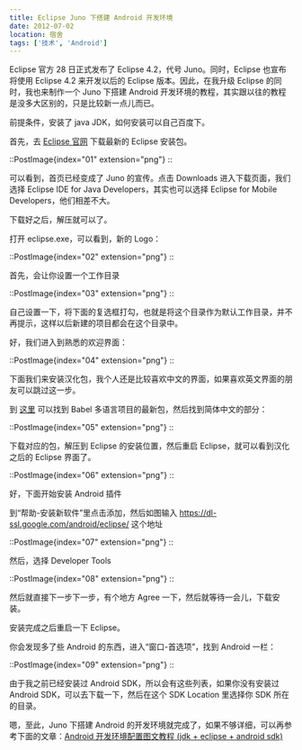 ```yaml
---
title: Eclipse Juno 下搭建 Android 开发环境
date: 2012-07-02
location: 宿舍
tags: ['技术', 'Android']
---
```


Eclipse 官方 28 日正式发布了 Eclipse 4.2，代号 Juno。同时，Eclipse 也宣布将使用 Eclipse 4.2 来开发以后的 Eclipse 版本。因此，在我升级 Eclipse 的同时，我也来制作一个 Juno 下搭建 Android 开发环境的教程，其实跟以往的教程是没多大区别的，只是比较新一点儿而已。

前提条件，安装了 java JDK，如何安装可以自己百度下。

首先，去 [Eclipse 官网](http://www.eclipse.org/) 下载最新的 Eclipse 安装包。

::PostImage{index="01" extension="png"}
::

可以看到，首页已经变成了 Juno 的宣传。点击 Downloads 进入下载页面，我们选择 Eclipse IDE for Java Developers，其实也可以选择 Eclipse for Mobile Developers，他们相差不大。

下载好之后，解压就可以了。

打开 eclipse.exe，可以看到，新的 Logo：

::PostImage{index="02" extension="png"}
::

首先，会让你设置一个工作目录

::PostImage{index="03" extension="png"}
::

自己设置一下，将下面的复选框打勾，也就是将这个目录作为默认工作目录，并不再提示，这样以后新建的项目都会在这个目录中。

好，我们进入到熟悉的欢迎界面：

::PostImage{index="04" extension="png"}
::

下面我们来安装汉化包，我个人还是比较喜欢中文的界面，如果喜欢英文界面的朋友可以跳过这一步。

到 [这里](http://build.eclipse.org/technology/babel/babel_language_packs/) 可以找到 Babel 多语言项目的最新包，然后找到简体中文的部分：

::PostImage{index="05" extension="png"}
::

下载对应的包，解压到 Eclipse 的安装位置，然后重启 Eclipse，就可以看到汉化之后的 Eclipse 界面了。

::PostImage{index="06" extension="png"}
::

好，下面开始安装 Android 插件

到“帮助-安装新软件”里点击添加，然后如图输入 https://dl-ssl.google.com/android/eclipse/ 这个地址

::PostImage{index="07" extension="png"}
::

然后，选择 Developer Tools

::PostImage{index="08" extension="png"}
::

然后就直接下一步下一步，有个地方 Agree 一下，然后就等待一会儿，下载安装。

安装完成之后重启一下 Eclipse。

你会发现多了些 Android 的东西，进入“窗口-首选项”，找到 Android 一栏：

::PostImage{index="09" extension="png"}
::

由于我之前已经安装过 Android SDK，所以会有这些列表，如果你没有安装过 Android SDK，可以去下载一下，然后在这个 SDK Location 里选择你 SDK 所在的目录。

嗯，至此，Juno 下搭建 Android 的开发环境就完成了，如果不够详细，可以再参考下面的文章：[Android 开发环境配置图文教程 (jdk + eclipse + android sdk)](http://blog.csdn.net/webrobot/article/details/7304831)
